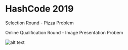 # HashCode 2019
Selection Round - Pizza Problem

Online Qualification Round - Image Presentation Probem

![alt text](https://github.com/asirihewage/HashCode-2019/blob/master/Screenshot02.png?raw=true)
